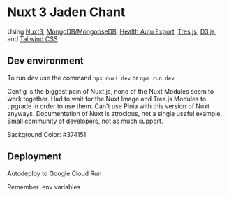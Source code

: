 # Nuxt 3 Jaden Chant

Using [Nuxt3](https://nuxt.com/), [MongoDB/MongooseDB](https://mongoosejs.com/docs/), [Health Auto Export](https://www.healthexportapp.com/), [Tres.js](https://tresjs.org/), [D3.js](https://d3js.org/), and [Tailwind CSS](https://tailwindcss.com/)

## Dev environment

To run dev use the command `npx nuxi dev` or `npm run dev`

Config is the biggest pain of Nuxt.js, none of the Nuxt Modules seem to work together.
Had to wait for the Nuxt Image and Tres.js Modules to upgrade in order to use them.
Can't use Pinia with this version of Nuxt anyways.
Documentation of Nuxt is atrocious, not a single useful example.
Small community of developers, not as much support.

Background Color: #374151

## Deployment

Autodeploy to Google Cloud Run

Remember .env variables
